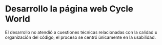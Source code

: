 # Desarrollo la página web Cycle World
El desarrollo no atendió a cuestiones técnicas relacionadas con la calidad u organización del código, el proceso se centró únicamente en la usabilidad.
